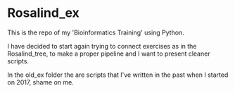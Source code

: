 # Rosalind_ex

This is the repo of my 'Bioinformatics Training' using Python. 

I have decided to start again trying to connect exercises as in the Rosalind_tree, to make a proper pipeline and I want to present cleaner scripts.

In the old_ex folder the are scripts that I've written in the past when I started on 2017, shame on me.


